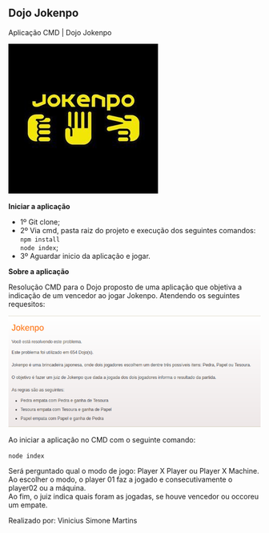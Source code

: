 ## Dojo Jokenpo

Aplicação CMD | Dojo Jokenpo

<img src="./img/jokenpo.jpg">

<b> Iniciar a aplicação </b> <br>

- 1º Git clone; <br>
- 2º Via cmd, pasta raiz do projeto e execução dos seguintes comandos: <br>
  `npm install` <br>
  `node index`;
- 3º Aguardar inicio da aplicação e jogar.

<b> Sobre a aplicação </b> <br>

Resolução CMD para o Dojo proposto de uma aplicação que objetiva a indicação de um vencedor ao jogar Jokenpo. Atendendo os seguintes requesitos:

<img src="./img/dojo.png">

Ao iniciar a aplicação no CMD com o seguinte comando:

`node index`

Será perguntado qual o modo de jogo: Player X Player ou Player X Machine. <br>
Ao escolher o modo, o player 01 faz a jogado e consecutivamente o player02 ou a máquina. <br>
Ao fim, o juiz indica quais foram as jogadas, se houve vencedor ou occoreu um empate.

Realizado por: Vinicius Simone Martins
